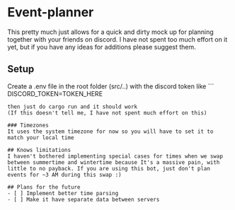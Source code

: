 # Event-planner
This pretty much just allows for a quick and dirty mock up for planning together with your friends on discord. I have not spent too much effort on it yet, but if you have any ideas for additions please suggest them.

## Setup
Create a .env file in the root folder (src/..) with the discord token like ```
DISCORD_TOKEN=TOKEN_HERE
```
then just do cargo run and it should work
(If this doesn't tell me, I have not spent much effort on this)

### Timezones
It uses the system timezone for now so you will have to set it to match your local time

## Knows limitations
I haven't bothered implementing special cases for times when we swap between summertime and wintertime because It's a massive pain, with little to no payback. If you are using this bot, just don't plan events for ~3 AM during this swap :)

## Plans for the future
- [ ] Implement better time parsing
- [ ] Make it have separate data between servers
